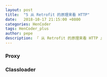```yaml
---
layout: post
title:  "5 从 Retrofit 的原理来看 HTTP"
date:   2018-10-17 21:15:00 +0800
categories: HenCoder
tags: HenCoder_plus
author: pepe
description: 『 从 Retrofit 的原理来看 HTTP 』
---
```


### **Proxy**


### **Classloader**






